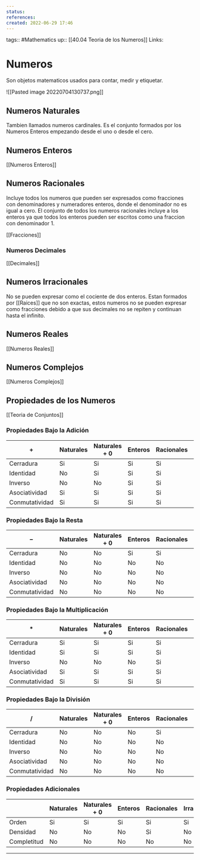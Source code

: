 ```yaml
---
status:
references:
created: 2022-06-29 17:46
---
```

tags:: #Mathematics 
up:: [[40.04 Teoria de los Numeros]]
Links: 
# Numeros
Son objetos matematicos usados para contar, medir y etiquetar.

![[Pasted image 20220704130737.png]]

## Numeros Naturales
Tambien llamados numeros cardinales. Es el conjunto formados por los Numeros Enteros empezando desde el uno o desde el cero.

## Numeros Enteros
[[Numeros Enteros]]

## Numeros Racionales
Incluye todos los numeros que pueden ser expresados como fracciones con denominadores y numeradores enteros, donde el denominador no es igual a cero. El conjunto de todos los numeros racionales incluye a los enteros  ya que todos los enteros pueden ser escritos como una fraccion con denominador 1.

[[Fracciones]]

### Numeros Decimales
[[Decimales]]

## Numeros Irracionales
No se pueden expresar como el cociente de dos enteros. Estan formados por [[Raices]] que no son exactas, estos numeros no se pueden expresar como fracciones debido a que sus decimales no se repiten y continuan hasta el infinito.

## Numeros Reales 
[[Numeros Reales]]

## Numeros Complejos
[[Numeros Complejos]]

## Propiedades de los Numeros
[[Teoria de Conjuntos]]

### Propiedades Bajo la Adición
| $+$           | Naturales | Naturales + ${0}$ | Enteros | Racionales | Irracionales | Reales | 
| ------------- | --------- | ----------------- | ------- | ---------- | ------------ | ------ |
| Cerradura       | Si       | Si               | Si     | Si        | No           | Si    |
| Identidad      | No        | Si               | Si     | Si        | No           | Si    |
| Inverso       | No        | No                | Si     | Si        | No           | Si    |
| Asociatividad | Si       | Si               | Si     | Si        | Si          | Si    |
| Conmutatividad | Si       | Si               | Si     | Si        | Si          | Si    |

### Propiedades Bajo la Resta
| $-$            | Naturales | Naturales + ${0}$ | Enteros | Racionales | Irracionales | Reales |
| -------------- | --------- | ----------------- | ------- | ---------- | ------------ | ------ |
| Cerradura      | No        | No                | Si      | Si         | No           | Si     |
| Identidad      | No        | No                | No      | No         | No           | No     |
| Inverso        | No        | No                | No      | No         | No           | No     |
| Asociatividad  | No        | No                | No      | No         | No           | No     |
| Conmutatividad | No        | No                | No      | No         | No           | No     |

### Propiedades Bajo la Multiplicación
| $*$            | Naturales | Naturales + ${0}$ | Enteros | Racionales | Irracionales | Reales |
| -------------- | --------- | ----------------- | ------- | ---------- | ------------ | ------ |
| Cerradura      | Si        | Si                | Si      | Si         | No           | Si     |
| Identidad      | Si        | Si                | Si      | Si         | No           | Si     |
| Inverso        | No        | No                | No      | Si         | No           | Si     |
| Asociatividad  | Si        | Si                | Si      | Si         | Si           | Si     |
| Conmutatividad | Si        | Si                | Si      | Si         | Si           | Si     |

### Propiedades Bajo la División
| $/$            | Naturales | Naturales + ${0}$ | Enteros | Racionales | Irracionales | Reales |
| -------------- | --------- | ----------------- | ------- | ---------- | ------------ | ------ |
| Cerradura      | No        | No                | No      | Si         | No           | Si     |
| Identidad      | No        | No                | No      | No         | No           | No     |
| Inverso        | No        | No                | No      | No         | No           | No     |
| Asociatividad  | No        | No                | No      | No         | No           | No     |
| Conmutatividad | No        | No                | No      | No         | No           | No     |

### Propiedades Adicionales
|             | Naturales | Naturales + ${0}$ | Enteros | Racionales | Irracionales | Reales |
| ----------- | --------- | ----------------- | ------- | ---------- | ------------ | ------ |
| Orden       | Si        | Si                | Si      | Si         | Si           | Si     |
| Densidad    | No        | No                | No      | Si         | No           | Si     |
| Completitud | No        | No                | No      | No         | No           | Si     |


___




